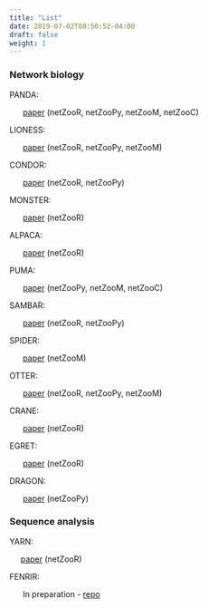 ```yaml
---
title: "List"
date: 2019-07-02T08:50:52-04:00
draft: false
weight: 1 
---
```


### Network biology 

PANDA: 

&nbsp; &nbsp; &nbsp; [paper](https://www.ncbi.nlm.nih.gov/pubmed/23741402)      (netZooR, netZooPy, netZooM, netZooC)

LIONESS: 

&nbsp; &nbsp; &nbsp; [paper](https://www.ncbi.nlm.nih.gov/pubmed/30981959)      (netZooR, netZooPy, netZooM)

CONDOR: 

&nbsp; &nbsp; &nbsp; [paper](https://www.ncbi.nlm.nih.gov/pubmed/27618581)      (netZooR, netZooPy)

MONSTER: 

&nbsp; &nbsp; &nbsp; [paper](https://www.ncbi.nlm.nih.gov/pubmed/29237467)      (netZooR)

ALPACA: 

&nbsp; &nbsp; &nbsp; [paper](https://www.nature.com/articles/s41540-018-0052-5) (netZooR)

PUMA: 

&nbsp; &nbsp; &nbsp; [paper](https://academic.oup.com/bioinformatics/article/doi/10.1093/bioinformatics/btaa571/5858977) (netZooPy, netZooM, netZooC)

SAMBAR: 

&nbsp; &nbsp; &nbsp; [paper](https://www.nature.com/articles/s41416-018-0109-7) (netZooR, netZooPy)

SPIDER: 

&nbsp; &nbsp; &nbsp; [paper](https://www.biorxiv.org/content/10.1101/2020.10.19.345827v1.abstract) (netZooM)

OTTER:

&nbsp; &nbsp; &nbsp; [paper](https://www.biorxiv.org/content/10.1101/2020.06.23.167999v2) (netZooR, netZooPy, netZooM)

CRANE:

&nbsp; &nbsp; &nbsp; [paper](https://www.biorxiv.org/content/10.1101/2020.07.12.198747v1) (netZooR)

EGRET:

&nbsp; &nbsp; &nbsp; [paper](https://www.biorxiv.org/content/10.1101/2021.01.18.427134v1.abstract) (netZooR)

DRAGON:

&nbsp; &nbsp; &nbsp; [paper](https://arxiv.org/abs/2104.01690) (netZooPy)

### Sequence analysis

YARN: 

&nbsp; &nbsp; &nbsp;[paper](https://www.ncbi.nlm.nih.gov/pmc/articles/PMC5627434/) (netZooR)

FENRIR: 

&nbsp; &nbsp; &nbsp; In preparation - [repo](https://github.com/QuackenbushLab/FENRIR)
